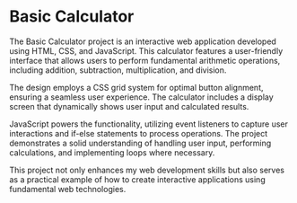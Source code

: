 # Basic Calculator

The Basic Calculator project is an interactive web application developed using HTML, CSS, and JavaScript. This calculator features a user-friendly interface that allows users to perform fundamental arithmetic operations, including addition, subtraction, multiplication, and division.

The design employs a CSS grid system for optimal button alignment, ensuring a seamless user experience. The calculator includes a display screen that dynamically shows user input and calculated results.

JavaScript powers the functionality, utilizing event listeners to capture user interactions and if-else statements to process operations. The project demonstrates a solid understanding of handling user input, performing calculations, and implementing loops where necessary.

This project not only enhances my web development skills but also serves as a practical example of how to create interactive applications using fundamental web technologies.
